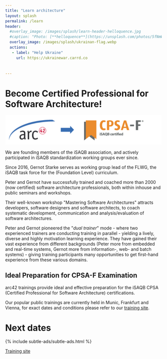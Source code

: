 ```yaml
---
title: "Learn architecture"
layout: splash
permalink: /learn
header:
  #overlay_image: /images/splash/learn-header-helloquence.jpg
  #caption: "Photo: [**helloquence**](https://unsplash.com/photos/5fNmWej4tAA)"
  overlay_image: /images/splash/ukrainan-flag.webp
  actions: 
   - label: "Help Ukraine"  
     url: https://ukrainewar.carrd.co


---
```


# Become Certified Professional for Software Architecture!

![](/images/arc42-learn-cpsaf.png)

We are founding members of the iSAQB association, and actively participated
in iSAQB standardization working groups ever since.

Since 2016, Gernot Starke serves as working group lead of the FLWG,
the iSAQB task force for the (Foundation Level) curriculum.

Peter and Gernot have successfully trained and coached more than 2000 (now certified)
software architecture professionals, both within inhouse and public seminars
and workshops.

Their well-known workshop "Mastering Software Architectures" attracts developers,
software designers and software architects, to coach systematic development,
communication and analysis/evaluation of software architectures.

Peter and Gernot pioneered the "_dual trainer_" mode - where two experienced
trainers are conducting training in parallel - yielding a lively, diverse
and highly motivation learning experience. They have gained their vast experience
from different backgrounds (Peter more from embedded and real-time systems,
  Gernot more from information-, web- and batch systems) - giving
  training participants many opportunities to get first-hand experience
  from these various domains.

## Ideal Preparation for CPSA-F Examination
arc42 trainings provide ideal and effective preparation for
the iSAQB CPSA (Certified Professional for Software Architecture) certifications.

Our popular public trainings are currently held in Munic, Frankfurt and Vienna,
for exact dates and conditions please refer to our [training site](https://arc42.de/termine).


# Next dates

{% include subtle-ads/subtle-ads.html %}

<a href="https://arc42.de" class="btn btn--success">Training site</a>
